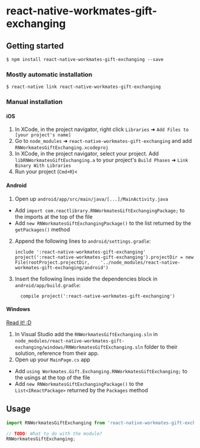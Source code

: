 
# react-native-workmates-gift-exchanging

## Getting started

`$ npm install react-native-workmates-gift-exchanging --save`

### Mostly automatic installation

`$ react-native link react-native-workmates-gift-exchanging`

### Manual installation


#### iOS

1. In XCode, in the project navigator, right click `Libraries` ➜ `Add Files to [your project's name]`
2. Go to `node_modules` ➜ `react-native-workmates-gift-exchanging` and add `RNWorkmatesGiftExchanging.xcodeproj`
3. In XCode, in the project navigator, select your project. Add `libRNWorkmatesGiftExchanging.a` to your project's `Build Phases` ➜ `Link Binary With Libraries`
4. Run your project (`Cmd+R`)<

#### Android

1. Open up `android/app/src/main/java/[...]/MainActivity.java`
  - Add `import com.reactlibrary.RNWorkmatesGiftExchangingPackage;` to the imports at the top of the file
  - Add `new RNWorkmatesGiftExchangingPackage()` to the list returned by the `getPackages()` method
2. Append the following lines to `android/settings.gradle`:
  	```
  	include ':react-native-workmates-gift-exchanging'
  	project(':react-native-workmates-gift-exchanging').projectDir = new File(rootProject.projectDir, 	'../node_modules/react-native-workmates-gift-exchanging/android')
  	```
3. Insert the following lines inside the dependencies block in `android/app/build.gradle`:
  	```
      compile project(':react-native-workmates-gift-exchanging')
  	```

#### Windows
[Read it! :D](https://github.com/ReactWindows/react-native)

1. In Visual Studio add the `RNWorkmatesGiftExchanging.sln` in `node_modules/react-native-workmates-gift-exchanging/windows/RNWorkmatesGiftExchanging.sln` folder to their solution, reference from their app.
2. Open up your `MainPage.cs` app
  - Add `using Workmates.Gift.Exchanging.RNWorkmatesGiftExchanging;` to the usings at the top of the file
  - Add `new RNWorkmatesGiftExchangingPackage()` to the `List<IReactPackage>` returned by the `Packages` method


## Usage
```javascript
import RNWorkmatesGiftExchanging from 'react-native-workmates-gift-exchanging';

// TODO: What to do with the module?
RNWorkmatesGiftExchanging;
```
  